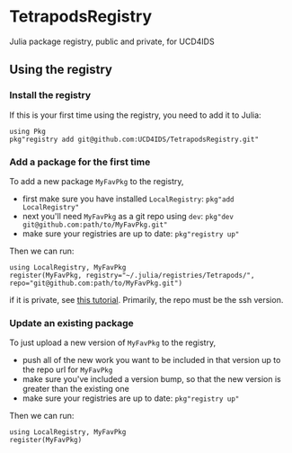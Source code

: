 # TetrapodsRegistry

Julia package registry, public and private, for UCD4IDS

## Using the registry

### Install the registry

If this is your first time using the registry, you need to add it to Julia:

```
using Pkg
pkg"registry add git@github.com:UCD4IDS/TetrapodsRegistry.git"
```

### Add a package for the first time

To add a new package `MyFavPkg` to the registry,

- first make sure you have installed `LocalRegistry`: `pkg"add LocalRegistry"`
- next you'll need `MyFavPkg` as a git repo using `dev`: `pkg"dev git@github.com:path/to/MyFavPkg.git"`
- make sure your registries are up to date: `pkg"registry up"`

Then we can run:
 
```
using LocalRegistry, MyFavPkg
register(MyFavPkg, registry="~/.julia/registries/Tetrapods/", repo="git@github.com:path/to/MyFavPkg.git")
```

if it is private, see [this tutorial](https://github.com/GunnarFarneback/LocalRegistry.jl/blob/master/docs/ssh_keys.md). Primarily, the repo must be the ssh version.

### Update an existing package

To just upload a new version of `MyFavPkg` to the registry,

- push all of the new work you want to be included in that version up to the repo url for `MyFavPkg`
- make sure you've included a version bump, so that the new version is greater than the existing one
- make sure your registries are up to date: `pkg"registry up"`

Then we can run:

```
using LocalRegistry, MyFavPkg
register(MyFavPkg)
```
